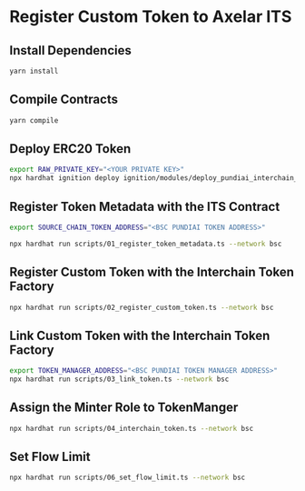 # Register Custom Token to Axelar ITS

## Install Dependencies

```bash
yarn install
```

## Compile Contracts

```bash
yarn compile
```

## Deploy ERC20 Token

```bash
export RAW_PRIVATE_KEY="<YOUR PRIVATE KEY>"
npx hardhat ignition deploy ignition/modules/deploy_pundiai_interchain_token.ts --network bsc
```

## Register Token Metadata with the ITS Contract

```bash
export SOURCE_CHAIN_TOKEN_ADDRESS="<BSC PUNDIAI TOKEN ADDRESS>"
```

```bash
npx hardhat run scripts/01_register_token_metadata.ts --network bsc
```

## Register Custom Token with the Interchain Token Factory

```bash
npx hardhat run scripts/02_register_custom_token.ts --network bsc
```

## Link Custom Token with the Interchain Token Factory

```bash
export TOKEN_MANAGER_ADDRESS="<BSC PUNDIAI TOKEN MANAGER ADDRESS>"
npx hardhat run scripts/03_link_token.ts --network bsc
```

## Assign the Minter Role to TokenManger
```bash
npx hardhat run scripts/04_interchain_token.ts --network bsc
```

## Set Flow Limit
```bash
npx hardhat run scripts/06_set_flow_limit.ts --network bsc
```
